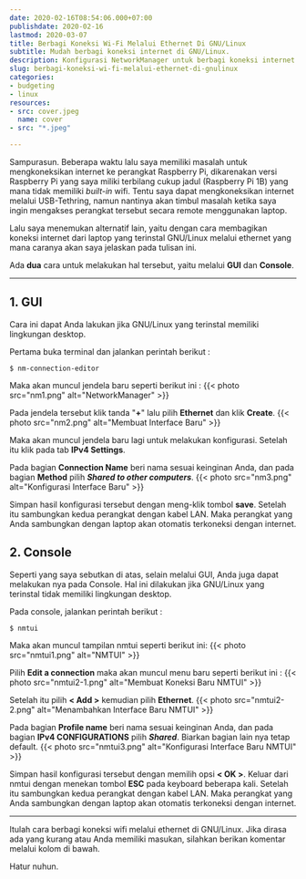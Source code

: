 ```yaml
---
date: 2020-02-16T08:54:06.000+07:00
publishdate: 2020-02-16
lastmod: 2020-03-07
title: Berbagi Koneksi Wi-Fi Melalui Ethernet Di GNU/Linux
subtitle: Mudah berbagi koneksi internet di GNU/Linux.
description: Konfigurasi NetworkManager untuk berbagi koneksi internet di GNU/Linux.
slug: berbagi-koneksi-wi-fi-melalui-ethernet-di-gnulinux
categories:
- budgeting
- linux
resources:
- src: cover.jpeg
  name: cover
- src: "*.jpeg"

---
```

Sampurasun. Beberapa waktu lalu saya memiliki masalah untuk mengkoneksikan internet ke perangkat Raspberry Pi, dikarenakan versi Raspberry Pi yang saya miliki terbilang cukup jadul (Raspberry Pi 1B) yang mana tidak memiliki _built-in_ wifi. Tentu saya dapat mengkoneksikan internet melalui USB-Tethring, namun nantinya akan timbul masalah ketika saya ingin mengakses perangkat tersebut secara remote menggunakan laptop.

Lalu saya menemukan alternatif lain, yaitu dengan cara membagikan koneksi internet dari laptop yang terinstal GNU/Linux melalui ethernet yang mana caranya akan saya jelaskan pada tulisan ini.

Ada **dua** cara untuk melakukan hal tersebut, yaitu melalui **GUI** dan **Console**.

***

## 1. GUI
Cara ini dapat Anda lakukan jika GNU/Linux yang terinstal memiliki lingkungan desktop.

Pertama buka terminal dan jalankan perintah berikut :
```
$ nm-connection-editor
```
Maka akan muncul jendela baru seperti berikut ini :
{{< photo src="nm1.png" alt="NetworkManager" >}}

Pada jendela tersebut klik tanda "**+**" lalu pilih **Ethernet** dan klik **Create**.
{{< photo src="nm2.png" alt="Membuat Interface Baru" >}}

Maka akan muncul jendela baru lagi untuk melakukan konfigurasi. Setelah itu klik pada tab **IPv4 Settings**.

Pada bagian **Connection Name** beri nama sesuai keinginan Anda, dan pada bagian **Method** pilih ***Shared to other computers***.
{{< photo src="nm3.png" alt="Konfigurasi Interface Baru" >}}

Simpan hasil konfigurasi tersebut dengan meng-klik tombol **save**. Setelah itu sambungkan kedua perangkat dengan kabel LAN. Maka perangkat yang Anda sambungkan dengan laptop akan otomatis terkoneksi dengan internet.

## 2. Console
Seperti yang saya sebutkan di atas, selain melalui GUI, Anda juga dapat melakukan nya pada Console. Hal ini dilakukan jika GNU/Linux yang terinstal tidak memiliki lingkungan desktop.

Pada console, jalankan perintah berikut :
```
$ nmtui
```
Maka akan muncul tampilan nmtui seperti berikut ini:
{{< photo src="nmtui1.png" alt="NMTUI" >}}

Pilih **Edit a connection** maka akan muncul menu baru seperti berikut ini :
{{< photo src="nmtui2-1.png" alt="Membuat Koneksi Baru NMTUI" >}}

Setelah itu pilih **< Add >** kemudian pilih **Ethernet**.
{{< photo src="nmtui2-2.png" alt="Menambahkan Interface Baru NMTUI" >}}

Pada bagian **Profile name** beri nama sesuai keinginan Anda, dan pada bagian **IPv4 CONFIGURATIONS** pilih ***Shared***. Biarkan bagian lain nya tetap default.
{{< photo src="nmtui3.png" alt="Konfigurasi Interface Baru NMTUI" >}}

Simpan hasil konfigurasi tersebut dengan memilih opsi **< OK >**. Keluar dari nmtui dengan menekan tombol **ESC** pada keyboard beberapa kali.
Setelah itu sambungkan kedua perangkat dengan kabel LAN. Maka perangkat yang Anda sambungkan dengan laptop akan otomatis terkoneksi dengan internet.

***

Itulah cara berbagi koneksi wifi melalui ethernet di GNU/Linux. Jika dirasa ada yang kurang atau
Anda memiliki masukan, silahkan berikan komentar melalui kolom di bawah.

Hatur nuhun.